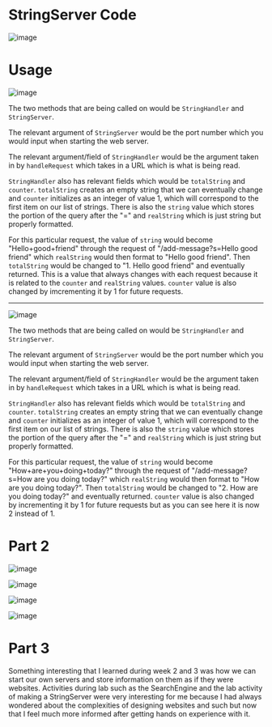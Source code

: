 # StringServer Code
![image](https://github.com/nathantruong0205/cse15l-lab-reports/assets/108157832/638f9f52-9eef-4c89-97ab-b3d638f110cc)



# Usage
![image](https://github.com/nathantruong0205/cse15l-lab-reports/assets/108157832/f986c573-e28d-407b-b3dc-de2e74b5e8a8)

The two methods that are being called on would be `StringHandler` and `StringServer`.

The relevant argument of `StringServer` would be the port number which you would input when starting the web server.

The relevant argument/field of `StringHandler` would be the argument taken in by `handleRequest` which takes in a URL which is what is being read. 

`StringHandler` also has relevant fields which would be `totalString` and `counter`. `totalString` creates an empty string that we can eventually change and `counter` initializes as an integer of value 1, which will correspond to the first item on our list of strings. There is also the `string` value which stores the portion of the query after the "=" and `realString` which is just string but properly formatted. 

For this particular request, the value of `string` would become "Hello+good+friend" through the request of "/add-message?s=Hello good friend" which `realString` would then format to "Hello good friend". Then `totalString` would be changed to "1. Hello good friend" and eventually returned. This is a value that always changes with each request because it is related to the `counter` and `realString` values. `counter` value is also changed by imcrementing it by 1 for future requests. 

---

![image](https://github.com/nathantruong0205/cse15l-lab-reports/assets/108157832/a67bbbe5-769e-4cf2-abee-524de3acf053)

The two methods that are being called on would be `StringHandler` and `StringServer`.

The relevant argument of `StringServer` would be the port number which you would input when starting the web server.

The relevant argument/field of `StringHandler` would be the argument taken in by `handleRequest` which takes in a URL which is what is being read. 

`StringHandler` also has relevant fields which would be `totalString` and `counter`. `totalString` creates an empty string that we can eventually change and `counter` initializes as an integer of value 1, which will correspond to the first item on our list of strings. There is also the `string` value which stores the portion of the query after the "=" and `realString` which is just string but properly formatted.

For this particular request, the value of `string` would become "How+are+you+doing+today?" through the request of "/add-message?s=How are you doing today?" which `realString` would then format to "How are you doing today?". Then `totalString` would be changed to "2. How are you doing today?" and eventually returned. `counter` value is also changed by incrementing it by 1 for future requests but as you can see here it is now 2 instead of 1.



# Part 2

![image](https://github.com/nathantruong0205/cse15l-lab-reports/assets/108157832/2b6f7b5f-2ca9-4515-bbac-48088fd6be29)

![image](https://github.com/nathantruong0205/cse15l-lab-reports/assets/108157832/d7b43313-146f-453a-b822-f8a403e401d0)

![image](https://github.com/nathantruong0205/cse15l-lab-reports/assets/108157832/eb84e40f-f6ac-4bf4-a2be-9b8aaf0ca258)

![image](https://github.com/nathantruong0205/cse15l-lab-reports/assets/108157832/dfde2a25-c327-4e23-bb9a-e9d51ed3ef54)



# Part 3

Something interesting that I learned during week 2 and 3 was how we can start our own servers and store information on them as if they were websites. Activities during lab such as the SearchEngine and the lab activity of making a StringServer were very interesting for me because I had always wondered about the complexities of designing websites and such but now that I feel much more informed after getting hands on experience with it. 

